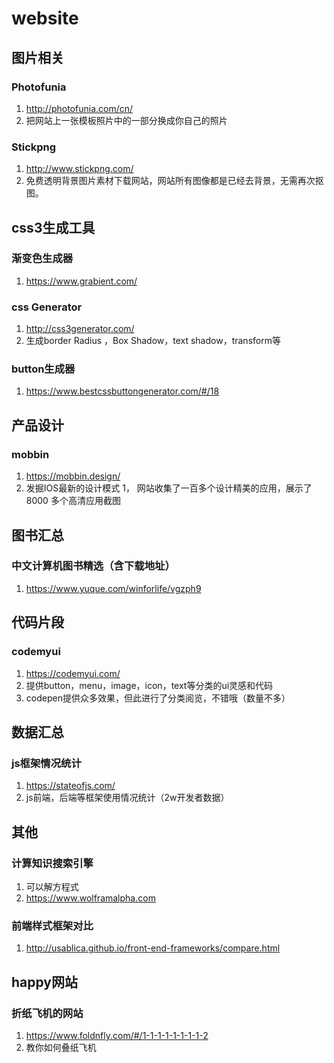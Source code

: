 # website

## 图片相关

### Photofunia 

1. http://photofunia.com/cn/
2. 把网站上一张模板照片中的一部分换成你自己的照片 

### Stickpng 

1. http://www.stickpng.com/
2. 免费透明背景图片素材下载网站，网站所有图像都是已经去背景，无需再次抠图。 



## css3生成工具

###  渐变色生成器

1. https://www.grabient.com/

### css Generator

1. http://css3generator.com/
2. 生成border Radius ，Box Shadow，text shadow，transform等

### button生成器

1. https://www.bestcssbuttongenerator.com/#/18

## 产品设计
### mobbin
1. https://mobbin.design/
1. 发掘IOS最新的设计模式
1， 网站收集了一百多个设计精美的应用，展示了 8000 多个高清应用截图

## 图书汇总
### 中文计算机图书精选（含下载地址）
1. https://www.yuque.com/winforlife/vgzph9


## 代码片段
### codemyui
1. https://codemyui.com/
1. 提供button，menu，image，icon，text等分类的ui灵感和代码
1. codepen提供众多效果，但此进行了分类阅览，不错哦（数量不多）


## 数据汇总
### js框架情况统计
1. https://stateofjs.com/
1. js前端，后端等框架使用情况统计（2w开发者数据）

## 其他
### 计算知识搜索引擎
1. 可以解方程式
1. https://www.wolframalpha.com
### 前端样式框架对比
1. http://usablica.github.io/front-end-frameworks/compare.html

## happy网站
### 折纸飞机的网站
1. https://www.foldnfly.com/#/1-1-1-1-1-1-1-1-2
1. 教你如何叠纸飞机